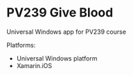 # PV239 Give Blood
Universal Windows app for PV239 course

Platforms:
 * Universal Windows platform
 * Xamarin.iOS
